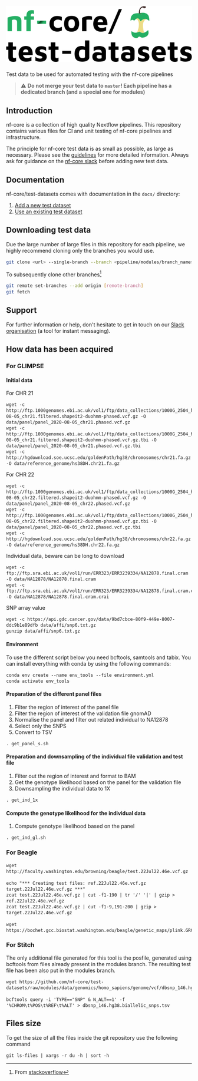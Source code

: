 # ![nfcore/test-datasets](docs/images/test-datasets_logo.png)
Test data to be used for automated testing with the nf-core pipelines

> ⚠️ **Do not merge your test data to `master`! Each pipeline has a dedicated branch (and a special one for modules)**

## Introduction

nf-core is a collection of high quality Nextflow pipelines. This repository contains various files for CI and unit testing of nf-core pipelines and infrastructure.

The principle for nf-core test data is as small as possible, as large as necessary. Please see the [guidelines](https://nf-co.re/docs/contributing/test_data_guidelines) for more detailed information. Always ask for guidance on the [nf-core slack](https://nf-co.re/join) before adding new test data.

## Documentation

nf-core/test-datasets comes with documentation in the `docs/` directory:

01. [Add a new  test dataset](https://github.com/nf-core/test-datasets/blob/master/docs/ADD_NEW_DATA.md)
02. [Use an existing test dataset](https://github.com/nf-core/test-datasets/blob/master/docs/USE_EXISTING_DATA.md)

## Downloading test data

Due the large number of large files in this repository for each pipeline, we highly recommend cloning only the branches you would use.

```bash
git clone <url> --single-branch --branch <pipeline/modules/branch_name>
```

To subsequently clone other branches[^1]

```bash
git remote set-branches --add origin [remote-branch]
git fetch
```

## Support

For further information or help, don't hesitate to get in touch on our [Slack organisation](https://nf-co.re/join/slack) (a tool for instant messaging).

[^1]: From [stackoverflow](https://stackoverflow.com/a/60846265/11502856)

## How data has been acquired

### For GLIMPSE

#### Initial data

For CHR 21

```
wget -c http://ftp.1000genomes.ebi.ac.uk/vol1/ftp/data_collections/1000G_2504_high_coverage/working/20201028_3202_phased/CCDG_14151_B01_GRM_WGS_2020-08-05_chr21.filtered.shapeit2-duohmm-phased.vcf.gz -O data/panel/panel_2020-08-05_chr21.phased.vcf.gz
wget -c http://ftp.1000genomes.ebi.ac.uk/vol1/ftp/data_collections/1000G_2504_high_coverage/working/20201028_3202_phased/CCDG_14151_B01_GRM_WGS_2020-08-05_chr21.filtered.shapeit2-duohmm-phased.vcf.gz.tbi -O data/panel/panel_2020-08-05_chr21.phased.vcf.gz.tbi
wget -c http://hgdownload.soe.ucsc.edu/goldenPath/hg38/chromosomes/chr21.fa.gz -O data/reference_genome/hs38DH.chr21.fa.gz
```

For CHR 22

```
wget -c http://ftp.1000genomes.ebi.ac.uk/vol1/ftp/data_collections/1000G_2504_high_coverage/working/20201028_3202_phased/CCDG_14151_B01_GRM_WGS_2020-08-05_chr22.filtered.shapeit2-duohmm-phased.vcf.gz -O data/panel/panel_2020-08-05_chr22.phased.vcf.gz
wget -c http://ftp.1000genomes.ebi.ac.uk/vol1/ftp/data_collections/1000G_2504_high_coverage/working/20201028_3202_phased/CCDG_14151_B01_GRM_WGS_2020-08-05_chr22.filtered.shapeit2-duohmm-phased.vcf.gz.tbi -O data/panel/panel_2020-08-05_chr22.phased.vcf.gz.tbi
wget -c http://hgdownload.soe.ucsc.edu/goldenPath/hg38/chromosomes/chr22.fa.gz -O data/reference_genome/hs38DH.chr22.fa.gz
```

Individual data, beware can be long to download

```
wget -c ftp://ftp.sra.ebi.ac.uk/vol1/run/ERR323/ERR3239334/NA12878.final.cram -O data/NA12878/NA12878.final.cram
wget -c ftp://ftp.sra.ebi.ac.uk/vol1/run/ERR323/ERR3239334/NA12878.final.cram.crai -O data/NA12878/NA12878.final.cram.crai
```

SNP array value

```
wget -c https://api.gdc.cancer.gov/data/9bd7cbce-80f9-449e-8007-ddc9b1e89dfb data/affi/snp6.txt.gz
gunzip data/affi/snp6.txt.gz
```

#### Environment

To use the different script below you need bcftools, samtools and tabix.
You can install everything with conda by using the following commands:

```
conda env create --name env_tools --file environment.yml
conda activate env_tools
```

#### Preparation of the different panel files

1) Filter the region of interest of the panel file
2) Filter the region of interest of the validation file gnomAD
3) Normalise the panel and filter out related individual to NA12878
4) Select only the SNPS
5) Convert to TSV

```
. get_panel_s.sh
```

#### Preparation and downsampling of the individual file validation and test file

1) Filter out the region of interest and format to BAM
2) Get the genotype likelihood based on the panel for the validation file
3) Downsampling the individual data to 1X

```
. get_ind_1x
```

#### Compute the genotype likelihood for the individual data 

1) Compute genotype likelihood based on the panel

```
. get_ind_gl.sh
```

### For Beagle

```
wget http://faculty.washington.edu/browning/beagle/test.22Jul22.46e.vcf.gz

echo "*** Creating test files: ref.22Jul22.46e.vcf.gz target.22Jul22.46e.vcf.gz ***"
zcat test.22Jul22.46e.vcf.gz | cut -f1-190 | tr '/' '|' | gzip > ref.22Jul22.46e.vcf.gz
zcat test.22Jul22.46e.vcf.gz | cut -f1-9,191-200 | gzip > target.22Jul22.46e.vcf.gz

wget https://bochet.gcc.biostat.washington.edu/beagle/genetic_maps/plink.GRCh38.map.zip
```

### For Stitch

The only additional file generated for this tool is the posfile, generated using bcftools from files already present in the modules branch. The resulting test file has been also put in the modules branch.
```
wget https://github.com/nf-core/test-datasets/raw/modules/data/genomics/homo_sapiens/genome/vcf/dbsnp_146.hg38.vcf.gz

bcftools query -i 'TYPE=="SNP" & N_ALT==1' -f '%CHROM\t%POS\t%REF\t%ALT' > dbsnp_146.hg38.biallelic_snps.tsv
```

## Files size

To get the size of all the files inside the git repository use the following command
```
git ls-files | xargs -r du -h | sort -h
```
